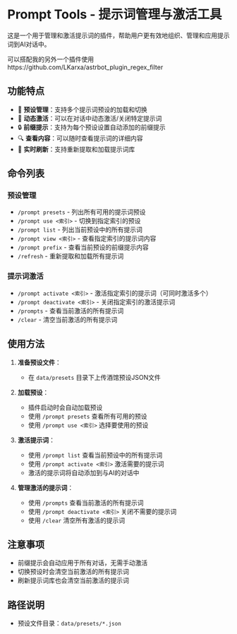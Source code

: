# Prompt Tools - 提示词管理与激活工具

这是一个用于管理和激活提示词的插件，帮助用户更有效地组织、管理和应用提示词到AI对话中。

可以搭配我的另外一个插件使用https://github.com/LKarxa/astrbot_plugin_regex_filter 

## 功能特点

- 📁 **预设管理**：支持多个提示词预设的加载和切换
- 🔄 **动态激活**：可以在对话中动态激活/关闭特定提示词
- 🔒 **前缀提示**：支持为每个预设设置自动添加的前缀提示
- 🔍 **查看内容**：可以随时查看提示词的详细内容
- 🔄 **实时刷新**：支持重新提取和加载提示词库

## 命令列表

### 预设管理
- `/prompt presets` - 列出所有可用的提示词预设
- `/prompt use <索引>` - 切换到指定索引的预设
- `/prompt list` - 列出当前预设中的所有提示词
- `/prompt view <索引>` - 查看指定索引的提示词内容
- `/prompt prefix` - 查看当前预设的前缀提示内容
- `/refresh` - 重新提取和加载所有提示词

### 提示词激活
- `/prompt activate <索引>` - 激活指定索引的提示词（可同时激活多个）
- `/prompt deactivate <索引>` - 关闭指定索引的激活提示词
- `/prompts` - 查看当前激活的所有提示词
- `/clear` - 清空当前激活的所有提示词

## 使用方法

1. **准备预设文件**：
   - 在 `data/presets` 目录下上传酒馆预设JSON文件

2. **加载预设**：
   - 插件启动时会自动加载预设
   - 使用 `/prompt presets` 查看所有可用的预设
   - 使用 `/prompt use <索引>` 选择要使用的预设

3. **激活提示词**：
   - 使用 `/prompt list` 查看当前预设中的所有提示词
   - 使用 `/prompt activate <索引>` 激活需要的提示词
   - 激活的提示词将自动添加到与AI的对话中

4. **管理激活的提示词**：
   - 使用 `/prompts` 查看当前激活的所有提示词
   - 使用 `/prompt deactivate <索引>` 关闭不需要的提示词
   - 使用 `/clear` 清空所有激活的提示词

## 注意事项

- 前缀提示会自动应用于所有对话，无需手动激活
- 切换预设时会清空当前激活的所有提示词
- 刷新提示词库也会清空当前激活的提示词

## 路径说明

- 预设文件目录：`data/presets/*.json`
